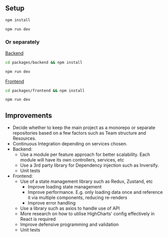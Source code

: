 ## Setup

```bash
npm install
```

```bash
npm run dev
```

### Or separately

<u>Backend</u>

```bash
cd packages/backend && npm install
```

```bash
npm run dev
```

<u>Frontend</u>

```bash
cd packages/frontend && npm install
```

```bash
npm run dev
```

## Improvements

- Decide whether to keep the main project as a monorepo or separate repositories based on a few factors such as Team structure and Resources.
- Continuous Integration depending on services chosen.
- Backend:
  - Use a module per feature approach for better scalability. Each module will have its own controllers, services, etc
  - Use a 3rd party library for Dependency injection such as Inversify.
  - Unit tests
- Frontend:
  - Use of a state management library such as Redux, Zustand, etc
    - Improve loading state management
    - Improve performance. E.g. only loading data once and reference it via multiple components, reducing re-renders
    - Improve error handling
  - Use a library such as axios to handle use of API
  - More research on how to utilise HighCharts' config effectively in React is required
  - Improve defensive programming and validation
  - Unit tests
